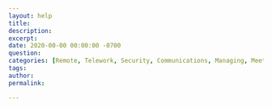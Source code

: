 ```yaml
---
layout: help
title: 
description: 
excerpt: 
date: 2020-00-00 00:00:00 -0700
question: 
categories: [Remote, Telework, Security, Communications, Managing, Meetings, Project management, Technology, Policy]
tags: 
author: 
permalink: 

---
```


